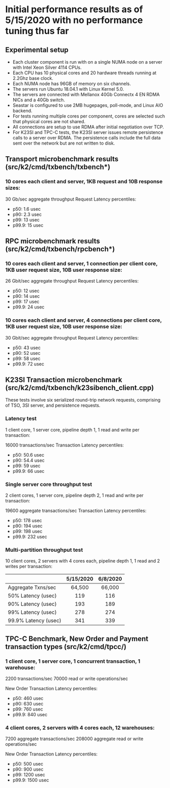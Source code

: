 # Initial performance results as of 5/15/2020 with no performance tuning thus far

## Experimental setup
- Each cluster component is run with on a single NUMA node on a server with Intel Xeon Silver 4114 CPUs.
- Each CPU has 10 physical cores and 20 hardware threads running at 2.2Ghz base clock.
- Each NUMA node has 96GB of memory on six channels.
- The servers run Ubuntu 18.04.1 with Linux Kernel 5.0.
- The servers are connected with Mellanox 40Gb Connectx 4 EN RDMA NICs and a 40Gb switch.
- Seastar is configured to use 2MB hugepages, poll-mode, and Linux AIO backend.
- For tests running multiple cores per component, cores are selected such that physical cores are not shared.
- All connections are setup to use RDMA after initial negotiation over TCP.
- For K23SI and TPC-C tests, the K23SI server issues remote persistence calls to a server over RDMA. The persistence calls include the full data sent over the network but are not written to disk.


## Transport microbenchmark results (src/k2/cmd/txbench/txbench*)
### 10 cores each client and server, 1KB request and 10B response sizes:

30 Gb/sec aggregate throughput
Request Latency percentiles:
- p50:    1.6  usec
- p90:    2.3  usec
- p99:   13    usec
- p99.9: 15    usec


## RPC microbenchmark results (src/k2/cmd/txbench/rpcbench*)
### 10 cores each client and server, 1 connection per client core, 1KB user request size, 10B user response size:

26 Gbit/sec aggregate throughput
Request Latency percentiles:
- p50:   12 usec
- p90:   14 usec
- p99:   17 usec
- p99.9: 24 usec


### 10 cores each client and server, 4 connections per client core, 1KB user request size, 10B user response size:

30 Gbit/sec aggregate throughput
Request Latency percentiles:
- p50:   43 usec
- p90:   52 usec
- p99:   58 usec
- p99.9: 72 usec


## K23SI Transaction microbenchmark (src/k2/cmd/txbench/k23sibench_client.cpp)
These tests involve six serialized round-trip network requests, comprising of TSO, 3SI server,
and persistence requests.


### Latency test
1 client core, 1 server core, pipeline depth 1, 1 read and write per transaction:

16000 transactions/sec
Transaction Latency percentiles:
- p50:   50.6 usec
- p90:   54.4 usec
- p99:   59   usec
- p99.9: 66   usec


### Single server core throughput test
2 client cores, 1 server core, pipeline depth 2, 1 read and write per transaction:

19600 aggregate transactions/sec
Transaction Latency percentiles:
- p50:   178 usec
- p90:   194 usec
- p99:   198 usec
- p99.9: 232 usec

### Multi-partition throughput test
10 client cores, 2 servers with 4 cores each, pipeline depth 1, 1 read and 2 writes per transaction:

|                      | 5/15/2020   | 6/8/2020   |
| :---                 | :---------: | :--------: |
| Aggregate Txns/sec   | 64,500      | 66,000     |
| 50% Latency (usec)   | 119         | 116        |
| 90% Latency (usec)   | 193         | 189        |
| 99% Latency (usec)   | 278         | 274        |
| 99.9% Latency (usec) | 341         | 339        |


## TPC-C Benchmark, New Order and Payment transaction types (src/k2/cmd/tpcc/)

### 1 client core, 1 server core, 1 concurrent transaction, 1 warehouse:

2200 transactions/sec
70000 read or write operations/sec

New Order Transaction Latency percentiles:
- p50:   460 usec
- p90:   630 usec
- p99:   760 usec
- p99.9: 840 usec


### 4 client cores, 2 servers with 4 cores each, 12 warehouses:

7200 aggregate transactions/sec
208000 aggregate read or write operations/sec

New Order Transaction Latency percentiles:
- p50:    500 usec
- p90:    900 usec
- p99:   1200 usec
- p99.9: 1500 usec
